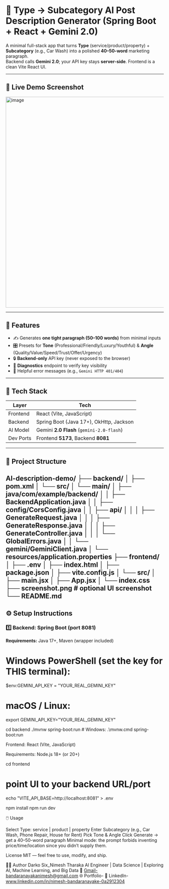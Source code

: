 # 🧠 Type → Subcategory AI Post Description Generator (Spring Boot + React + Gemini 2.0)

A minimal full-stack app that turns **Type** (service/product/property) + **Subcategory** (e.g., Car Wash) into a polished **40–50-word** marketing paragraph.  
Backend calls **Gemini 2.0**; your API key stays **server-side**. Frontend is a clean Vite React UI.

---

## 📸 Live Demo Screenshot
<img width="706" height="672" alt="image" src="https://github.com/user-attachments/assets/0a8a0ff6-bfc5-4f1a-bbdb-da6914e9146d" />


---

## 🚀 Features

- ✍️ Generates **one tight paragraph (50–100 words)** from minimal inputs
- 🎛️ Presets for **Tone** (Professional/Friendly/Luxury/Youthful) & **Angle** (Quality/Value/Speed/Trust/Offer/Urgency)
- 🔒 **Backend-only** API key (never exposed to the browser)
- 🧪 **Diagnostics** endpoint to verify key visibility
- 🧯 Helpful error messages (e.g., `Gemini HTTP 401/404`)

---

## 🧰 Tech Stack

| Layer      | Tech                                  |
|------------|---------------------------------------|
| Frontend   | React (Vite, JavaScript)              |
| Backend    | Spring Boot (Java 17+), OkHttp, Jackson |
| AI Model   | Gemini **2.0 Flash** (`gemini-2.0-flash`) |
| Dev Ports  | Frontend **5173**, Backend **8081**   |

---

## 📂 Project Structure

AI-description-demo/
├── backend/
│ ├── pom.xml
│ └── src/
│ └── main/
│ ├── java/com/example/backend/
│ │ ├── BackendApplication.java
│ │ ├── config/CorsConfig.java
│ │ ├── api/
│ │ │ ├── GenerateRequest.java
│ │ │ ├── GenerateResponse.java
│ │ │ ├── GenerateController.java
│ │ │ └── GlobalErrors.java
│ │ └── gemini/GeminiClient.java
│ └── resources/application.properties
├── frontend/
│ ├── .env
│ ├── index.html
│ ├── package.json
│ ├── vite.config.js
│ └── src/
│ ├── main.jsx
│ ├── App.jsx
│ └── index.css
├── screenshot.png # optional UI screenshot
└── README.md
---
## ⚙️ Setup Instructions

### 1️⃣ Backend: Spring Boot (port **8081**)

**Requirements:** Java 17+, Maven (wrapper included)

# Windows PowerShell (set the key for THIS terminal):
$env:GEMINI_API_KEY = "YOUR_REAL_GEMINI_KEY"

# macOS / Linux:
export GEMINI_API_KEY="YOUR_REAL_GEMINI_KEY"

cd backend
./mvnw spring-boot:run         # Windows: .\mvnw.cmd spring-boot:run

Frontend: React (Vite, JavaScript)

Requirements: Node.js 18+ (or 20+)

cd frontend
# point UI to your backend URL/port
echo "VITE_API_BASE=http://localhost:8081" > .env

npm install
npm run dev

🖱️ Usage

Select Type: service | product | property
Enter Subcategory (e.g., Car Wash, Phone Repair, House for Rent)
Pick Tone & Angle
Click Generate → get a 40–50-word paragraph
Minimal mode: the prompt forbids inventing price/time/location since you didn’t supply them.

License
MIT — feel free to use, modify, and ship.

👨‍⚕️ Author
Darko Six_Nimesh Tharaka
AI Engineer | Data Science | Exploring AI, Machine Learning, and Big Data
📧 Gmail-bandaranayakanimesh@gmail.com
🌐 Portfolio-
🔗 LinkedIn-www.linkedin.com/in/nimesh-bandaranayake-0a2912304
